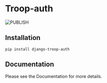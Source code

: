# Troop-auth

![PUBLISH](https://github.com/binaryai/sdk/workflows/PUBLISH/badge.svg)

## Installation

```shell
pip install django-troop-auth
```

## Documentation

Please see the <a>Documentation</a> for more details.